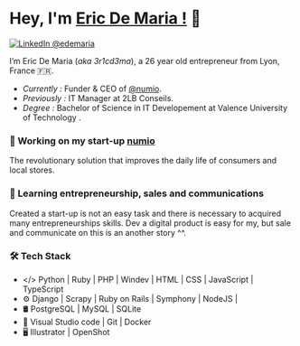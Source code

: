 # Hey, I'm [Eric De Maria !](https://www.linkedin.com/in/edemaria) 👋

[![LinkedIn @edemaria](https://img.shields.io/badge/LinkedIn%20@edemaria-0077B5?style=flat-square&logo=linkedin&logoColor=white)](https://www.linkedin.com/in/edemaria)

I’m Eric De Maria (*aka 3r1cd3ma*), a 26 year old entrepreneur from Lyon, France 🇫🇷.
- *Currently :* Funder & CEO of [@numio](https://numio.eu). 
- *Previously :* IT Manager at 2LB Conseils.
- *Degree :* Bachelor of Science in IT Developement at Valence University of Technology .

### 🔭 Working on my start-up [numio](https://numio.eu)
The revolutionary solution that improves the daily life of consumers and local stores.

### 🌱 Learning entrepreneurship, sales and communications
Created a start-up is not an easy task and there is necessary to acquired many entrepreneurships skills.
Dev a digital product is easy for my, but sale and communicate on this is an another story ^^.

### 🛠 Tech Stack
 - </> Python | Ruby | PHP | Windev | HTML | CSS | JavaScript | TypeScript
 - ⚙️  Django | Scrapy | Ruby on Rails | Symphony | NodeJS |
 - 🛢  PostgreSQL | MySQL | SQLite
 - 🔧  Visual Studio code | Git | Docker
 - 🖥  Illustrator | OpenShot
